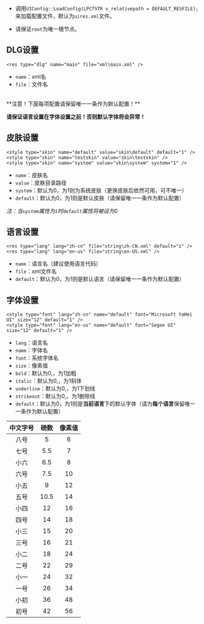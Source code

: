 - 调用`UIConfig::LoadConfig(LPCTSTR v_relativepath = DEFAULT_RESFILE);`来加载配置文件，默认为`uires.xml`文件。

- 请保证`root`为唯一根节点。
## DLG设置
```
<res type="dlg" name="main" file="xml\main.xml" />
```
- `name`：xml名
- `file`：文件名

<br>
**注意！下面每项配置请保留唯一一条作为默认配置！**

**请保证语言设置在字体设置之前！否则默认字体将会异常！**
## 皮肤设置
```
<style type="skin" name="default" value="skin\default" default="1" />
<style type="skin" name="testskin" value="skin\testskin" />
<style type="skin" name="system" value="skin\system" system="1" />
```
- `name`：皮肤名
- `value`：皮肤目录路径
- `system`：默认为0，为1则为系统皮肤（更换皮肤后依然可用，可不唯一）
- `default`：默认为0，为1则是默认皮肤（请保留唯一一条作为默认配置）

*注：当`system`属性为`1`时`default`属性将被设为0*

## 语言设置
```
<res type="lang" lang="zh-cn" file="string\zh-CN.xml" default="1" />
<res type="lang" lang="en-us" file="string\en-US.xml" />
```
- `name`：语言名（建议使用语言代码）
- `file`：xml文件名
- `default`：默认为0，为1则是默认语言（请保留唯一一条作为默认配置）

## 字体设置
```
<style type="font" lang="zh-cn" name="default" font="Microsoft YaHei UI" size="12" default="1" />
<style type="font" lang="en-us" name="default" font="Segoe UI" size="12" default="1" />
```
- `lang`：语言名
- `name`：字体名
- `font`：系统字体名
- `size`：像素值
- `bold`：默认为0,，为1加粗
- `italic`：默认为0,，为1斜体
- `underline`：默认为0,，为1下划线
- `strikeout`：默认为0,，为1删除线
- `default`：默认为0，为1则是**当前语言**下的默认字体（请为**每个语言**保留唯一一条作为默认配置）

|中文字号|磅数|像素值|
| :---: | :---: | :---: |
|八号|5|6|
|七号|5.5|7|
|小六|6.5|8|
|六号|7.5|10|
|小五|9|12|
|五号|10.5|14|
|小四|12|16|
|四号|14|18|
|小三|15|20|
|三号|16|21|
|小二|18|24|
|二号|22|29|
|小一|24|32|
|一号|26|34|
|小初|36|48|
|初号|42|56|